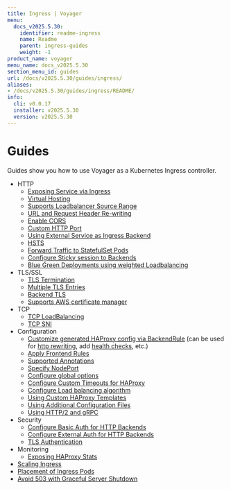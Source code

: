 ```yaml
---
title: Ingress | Voyager
menu:
  docs_v2025.5.30:
    identifier: readme-ingress
    name: Readme
    parent: ingress-guides
    weight: -1
product_name: voyager
menu_name: docs_v2025.5.30
section_menu_id: guides
url: /docs/v2025.5.30/guides/ingress/
aliases:
- /docs/v2025.5.30/guides/ingress/README/
info:
  cli: v0.0.17
  installer: v2025.5.30
  version: v2025.5.30
---
```


# Guides

Guides show you how to use Voyager as a Kubernetes Ingress controller.

- HTTP
  - [Exposing Service via Ingress](/docs/v2025.5.30/guides/ingress/http/single-service)
  - [Virtual Hosting](/docs/v2025.5.30/guides/ingress/http/virtual-hosting)
  - [Supports Loadbalancer Source Range](/docs/v2025.5.30/guides/ingress/http/source-range)
  - [URL and Request Header Re-writing](/docs/v2025.5.30/guides/ingress/http/rewrite-rules)
  - [Enable CORS](/docs/v2025.5.30/guides/ingress/http/cors)
  - [Custom HTTP Port](/docs/v2025.5.30/guides/ingress/http/custom-http-port)
  - [Using External Service as Ingress Backend](/docs/v2025.5.30/guides/ingress/http/external-svc)
  - [HSTS](/docs/v2025.5.30/guides/ingress/http/hsts)
  - [Forward Traffic to StatefulSet Pods](/docs/v2025.5.30/guides/ingress/http/statefulset-pod)
  - [Configure Sticky session to Backends](/docs/v2025.5.30/guides/ingress/http/sticky-session)
  - [Blue Green Deployments using weighted Loadbalancing](/docs/v2025.5.30/guides/ingress/http/blue-green-deployment)
- TLS/SSL
  - [TLS Termination](/docs/v2025.5.30/guides/ingress/tls/overview)
  - [Multiple TLS Entries](/docs/v2025.5.30/guides/ingress/tls/multiple-tls)
  - [Backend TLS](/docs/v2025.5.30/guides/ingress/tls/backend-tls)
  - [Supports AWS certificate manager](/docs/v2025.5.30/guides/ingress/tls/aws-cert-manager)
- TCP
  - [TCP LoadBalancing](/docs/v2025.5.30/guides/ingress/tcp/overview)
  - [TCP SNI](/docs/v2025.5.30/guides/ingress/tcp/tcp-sni)
- Configuration
  - [Customize generated HAProxy config via BackendRule](/docs/v2025.5.30/guides/ingress/configuration/backend-rule) (can be used for [http rewriting](https://www.haproxy.com/doc/aloha/7.0/haproxy/http_rewriting.html), add [health checks](https://www.haproxy.com/doc/aloha/7.0/haproxy/healthchecks.html), etc.)
  - [Apply Frontend Rules](/docs/v2025.5.30/guides/ingress/configuration/frontend-rule)
  - [Supported Annotations](/docs/v2025.5.30/guides/ingress/configuration/annotations)
  - [Specify NodePort](/docs/v2025.5.30/guides/ingress/configuration/node-port)
  - [Configure global options](/docs/v2025.5.30/guides/ingress/configuration/default-options)
  - [Configure Custom Timeouts for HAProxy](/docs/v2025.5.30/guides/ingress/configuration/default-timeouts)
  - [Configure Load balancing algorithm](/docs/v2025.5.30/guides/ingress/configuration/loadbalancing-algorithm)
  - [Using Custom HAProxy Templates](/docs/v2025.5.30/guides/ingress/configuration/custom-templates)
  - [Using Additional Configuration Files](/docs/v2025.5.30/guides/ingress/configuration/config-volumes)
  - [Using HTTP/2 and gRPC](/docs/v2025.5.30/guides/ingress/configuration/http-2)
- Security
  - [Configure Basic Auth for HTTP Backends](/docs/v2025.5.30/guides/ingress/security/basic-auth)
  - [Configure External Auth for HTTP Backends](/docs/v2025.5.30/guides/ingress/security/oauth)
  - [TLS Authentication](/docs/v2025.5.30/guides/ingress/security/tls-auth)
- Monitoring
  - [Exposing HAProxy Stats](/docs/v2025.5.30/guides/ingress/monitoring/haproxy-stats)
- [Scaling Ingress](/docs/v2025.5.30/guides/ingress/scaling)
- [Placement of Ingress Pods](/docs/v2025.5.30/guides/ingress/pod-placement)
- [Avoid 503 with Graceful Server Shutdown](/docs/v2025.5.30/guides/ingress/graceful-reload)
